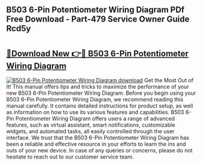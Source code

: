 ## B503 6-Pin Potentiometer Wiring Diagram PDf Free Download - Part-479 Service Owner Guide Rcd5y

# <h2><a href="http://dfupbm.blite.top/?on=B503+6-Pin+Potentiometer+Wiring+Diagram">🔗Download New 👉🔴 B503 6-Pin Potentiometer Wiring Diagram</a></h2>

[![B503 6-Pin Potentiometer Wiring Diagram download](https://i.imgur.com/lujVjoI.png)](http://dfupbm.blite.top/?on=B503+6-Pin+Potentiometer+Wiring+Diagram)
Get the Most Out of It! This manual offers tips and tricks to maximize the performance of your new B503 6-Pin Potentiometer Wiring Diagram. Before you begin using your B503 6-Pin Potentiometer Wiring Diagram, we recommend reading this manual carefully. It contains detailed instructions for product setup, as well as information on how to use its various features and capabilities. B503 6-Pin Potentiometer Wiring Diagram offers users a range of advanced features, such as virtual assistant, smart notifications, customizable widgets, and automated tasks, all easily controlled through the user interface. We trust that the B503 6-Pin Potentiometer Wiring Diagram has been a reliable and effective resource in your efforts to learn the ins and outs of your new device. In case of any queries or concerns, please do not hesitate to reach out to our customer service team.
